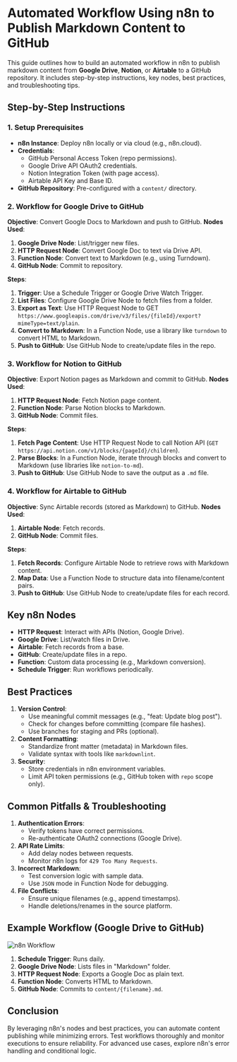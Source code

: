 
# Automated Workflow Using n8n to Publish Markdown Content to GitHub

This guide outlines how to build an automated workflow in n8n to publish markdown content from **Google Drive**, **Notion**, or **Airtable** to a GitHub repository. It includes step-by-step instructions, key nodes, best practices, and troubleshooting tips.

## Step-by-Step Instructions

### 1. Setup Prerequisites
- **n8n Instance**: Deploy n8n locally or via cloud (e.g., n8n.cloud).
- **Credentials**:
  - GitHub Personal Access Token (repo permissions).
  - Google Drive API OAuth2 credentials.
  - Notion Integration Token (with page access).
  - Airtable API Key and Base ID.
- **GitHub Repository**: Pre-configured with a `content/` directory.

### 2. Workflow for Google Drive to GitHub
**Objective**: Convert Google Docs to Markdown and push to GitHub.
**Nodes Used**:
1. **Google Drive Node**: List/trigger new files.
2. **HTTP Request Node**: Convert Google Doc to text via Drive API.
3. **Function Node**: Convert text to Markdown (e.g., using Turndown).
4. **GitHub Node**: Commit to repository.

**Steps**:
1. **Trigger**: Use a Schedule Trigger or Google Drive Watch Trigger.
2. **List Files**: Configure Google Drive Node to fetch files from a folder.
3. **Export as Text**: Use HTTP Request Node to GET `https://www.googleapis.com/drive/v3/files/{fileId}/export?mimeType=text/plain`.
4. **Convert to Markdown**: In a Function Node, use a library like `turndown` to convert HTML to Markdown.
5. **Push to GitHub**: Use GitHub Node to create/update files in the repo.

### 3. Workflow for Notion to GitHub
**Objective**: Export Notion pages as Markdown and commit to GitHub.
**Nodes Used**:
1. **HTTP Request Node**: Fetch Notion page content.
2. **Function Node**: Parse Notion blocks to Markdown.
3. **GitHub Node**: Commit files.

**Steps**:
1. **Fetch Page Content**: Use HTTP Request Node to call Notion API (`GET https://api.notion.com/v1/blocks/{pageId}/children`).
2. **Parse Blocks**: In a Function Node, iterate through blocks and convert to Markdown (use libraries like `notion-to-md`).
3. **Push to GitHub**: Use GitHub Node to save the output as a `.md` file.

### 4. Workflow for Airtable to GitHub
**Objective**: Sync Airtable records (stored as Markdown) to GitHub.
**Nodes Used**:
1. **Airtable Node**: Fetch records.
2. **GitHub Node**: Commit files.

**Steps**:
1. **Fetch Records**: Configure Airtable Node to retrieve rows with Markdown content.
2. **Map Data**: Use a Function Node to structure data into filename/content pairs.
3. **Push to GitHub**: Use GitHub Node to create/update files for each record.

## Key n8n Nodes
- **HTTP Request**: Interact with APIs (Notion, Google Drive).
- **Google Drive**: List/watch files in Drive.
- **Airtable**: Fetch records from a base.
- **GitHub**: Create/update files in a repo.
- **Function**: Custom data processing (e.g., Markdown conversion).
- **Schedule Trigger**: Run workflows periodically.

## Best Practices
1. **Version Control**:
   - Use meaningful commit messages (e.g., "feat: Update blog post").
   - Check for changes before committing (compare file hashes).
   - Use branches for staging and PRs (optional).
2. **Content Formatting**:
   - Standardize front matter (metadata) in Markdown files.
   - Validate syntax with tools like `markdownlint`.
3. **Security**:
   - Store credentials in n8n environment variables.
   - Limit API token permissions (e.g., GitHub token with `repo` scope only).

## Common Pitfalls & Troubleshooting
1. **Authentication Errors**:
   - Verify tokens have correct permissions.
   - Re-authenticate OAuth2 connections (Google Drive).
2. **API Rate Limits**:
   - Add delay nodes between requests.
   - Monitor n8n logs for `429 Too Many Requests`.
3. **Incorrect Markdown**:
   - Test conversion logic with sample data.
   - Use `JSON` mode in Function Node for debugging.
4. **File Conflicts**:
   - Ensure unique filenames (e.g., append timestamps).
   - Handle deletions/renames in the source platform.

## Example Workflow (Google Drive to GitHub)
![n8n Workflow](https://n8n.io/_next/static/images/example-workflow-google-drive-github.png)
1. **Schedule Trigger**: Runs daily.
2. **Google Drive Node**: Lists files in "Markdown" folder.
3. **HTTP Request Node**: Exports a Google Doc as plain text.
4. **Function Node**: Converts HTML to Markdown.
5. **GitHub Node**: Commits to `content/{filename}.md`.

## Conclusion
By leveraging n8n's nodes and best practices, you can automate content publishing while minimizing errors. Test workflows thoroughly and monitor executions to ensure reliability. For advanced use cases, explore n8n's error handling and conditional logic.
